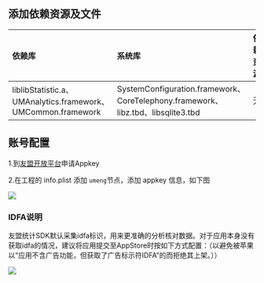 ## 添加依赖资源及文件

|依赖库|系统库|依赖资源|
|:--|:--|:--|
|liblibStatistic.a、UMAnalytics.framework、UMCommon.framework|SystemConfiguration.framework、CoreTelephony.framework、libz.tbd、libsqlite3.tbd|无|


## 账号配置
1.到[友盟开放平台](http://www.umeng.com/analytics)申请Appkey

2.在工程的 info.plist 添加 `umeng`节点，添加 appkey 信息，如下图

![](https://img-cdn-qiniu.dcloud.net.cn/uploads/article/20150528/8aff9900be38d719a1ba7ffad8d56919.png)

### IDFA说明
友盟统计SDK默认采集idfa标识，用来更准确的分析核对数据。对于应用本身没有获取idfa的情况，建议将应用提交至AppStore时按如下方式配置：（以避免被苹果以“应用不含广告功能，但获取了广告标示符IDFA”的而拒绝其上架。））

![](http://docs-aliyun.cn-hangzhou.oss.aliyun-inc.com/assets/pic/66885/UMDP_zh/1518173224807/UMCommon_IDFA.png)
